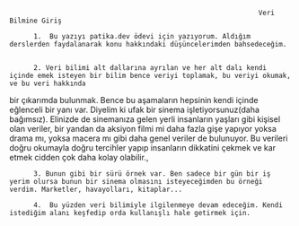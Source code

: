       
      
                                                                  Veri Bilmine Giriş
            
          1.  Bu yazıyı patika.dev ödevi için yazıyorum. Aldığım derslerden faydalanarak konu hakkındaki düşüncelerimden bahsedeceğim.
     
      
          2. Veri bilimi alt dallarına ayrılan ve her alt dalı kendi içinde emek isteyen bir bilim bence veriyi toplamak, bu veriyi okumak, ve bu veri hakkında
bir çıkarımda bulunmak. Bence bu aşamaların hepsinin kendi içinde eğlenceli bir yanı var. Diyelim ki ufak bir sinema işletiyorsunuz(daha bağımsız).
Elinizde de sinemanıza gelen yerli insanların yaşları gibi kişisel olan veriler, bir yandan da aksiyon filmi mi daha fazla gişe yapıyor yoksa drama mı, yoksa macera mı
gibi daha genel veriler de bulunuyor. Bu verileri doğru okumayla doğru tercihler yapıp insanların dikkatini çekmek ve kar etmek cidden çok daha kolay olabilir.,
    		
          3. Bunun gibi bir sürü örnek var. Ben sadece bir gün bir iş yerim olursa bunun bir sinema olmasını isteyeceğimden bu örneği verdim. Marketler, havayolları, kitaplar...
     		
          4.  Bu yüzden veri bilimiyle ilgilenmeye devam edeceğim. Kendi istediğim alanı keşfedip orda kullanışlı hale getirmek için.
